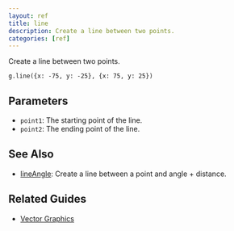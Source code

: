 ```yaml
---
layout: ref
title: line
description: Create a line between two points.
categories: [ref]
---
```

Create a line between two points.

    g.line({x: -75, y: -25}, {x: 75, y: 25})

## Parameters
- `point1`: The starting point of the line.
- `point2`: The ending point of the line.

## See Also
- [lineAngle](lineAngle.html): Create a line between a point and angle + distance.

## Related Guides
- [Vector Graphics](../guide/vector.html)
